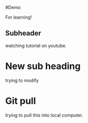 #Demo


For learning!


## Subheader

watching tutorial on youtube.

# New sub heading
trying to modify

# Git pull 
trying to pull this into local computer.
